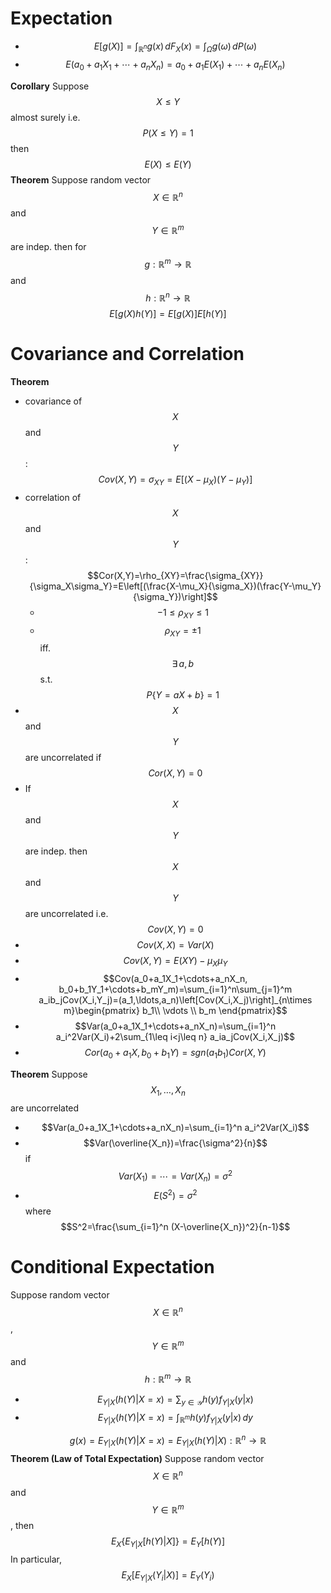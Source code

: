 # Expectation

- $$E[g(X)]=\displaystyle\int_{\mathbb{R}^n}g(x)\,dF_X(x)=\int_\Omega g(\omega)\,dP(\omega)$$
- $$E(a_0+a_1X_1+\cdots+a_nX_n)=a_0+a_1E(X_1)+\cdots+a_nE(X_n)$$

**Corollary**
Suppose $$X\leq Y$$ almost surely i.e. $$P(X\leq Y)=1$$ then $$E(X)\leq E(Y)$$
**Theorem**
Suppose random vector $$X\in\mathbb{R}^n$$ and $$Y\in\mathbb{R}^m$$ are indep. then for $$g:\mathbb{R}^m\to\mathbb{R}$$ and $$h:\mathbb{R}^n\to\mathbb{R}$$
$$E[g(X)h(Y)]=E[g(X)]E[h(Y)]$$

# Covariance and Correlation

**Theorem**

- covariance of $$X$$ and $$Y$$: $$Cov(X,Y)=\sigma_{XY}=E[(X-\mu_X)(Y-\mu_Y)]$$
- correlation of $$X$$ and $$Y$$: $$Cor(X,Y)=\rho_{XY}=\frac{\sigma_{XY}}{\sigma_X\sigma_Y}=E\left[(\frac{X-\mu_X}{\sigma_X})(\frac{Y-\mu_Y}{\sigma_Y})\right]$$
  - $$-1\leq\rho_{XY}\leq1$$
  - $$\rho_{XY}=\pm1$$ iff. $$\exists\,a,b$$ s.t. $$P\{Y=aX+b\}=1$$
- $$X$$ and $$Y$$ are uncorrelated if $$Cor(X,Y)=0$$
- If $$X$$ and $$Y$$ are indep. then $$X$$ and $$Y$$ are uncorrelated i.e. $$Cov(X,Y)=0$$
- $$Cov(X,X)=Var(X)$$
- $$Cov(X,Y)=E(XY)-\mu_X\mu_Y$$
- $$Cov(a_0+a_1X_1+\cdots+a_nX_n, b_0+b_1Y_1+\cdots+b_mY_m)=\sum_{i=1}^n\sum_{j=1}^m a_ib_jCov(X_i,Y_j)=(a_1,\ldots,a_n)\left[Cov(X_i,X_j)\right]_{n\times m}\begin{pmatrix} b_1\\ \vdots \\ b_m \end{pmatrix}$$
- $$Var(a_0+a_1X_1+\cdots+a_nX_n)=\sum_{i=1}^n a_i^2Var(X_i)+2\sum_{1\leq i<j\leq n} a_ia_jCov(X_i,X_j)$$
- $$Cor(a_0+a_1X,b_0+b_1Y)=sgn(a_1b_1)Cor(X,Y)$$

**Theorem**
Suppose $$X_1,\ldots,X_n$$ are uncorrelated

- $$Var(a_0+a_1X_1+\cdots+a_nX_n)=\sum_{i=1}^n a_i^2Var(X_i)$$
- $$Var(\overline{X_n})=\frac{\sigma^2}{n}$$ if $$Var(X_1)=\cdots=Var(X_n)=\sigma^2$$
- $$E(S^2)=\sigma^2$$ where $$S^2=\frac{\sum_{i=1}^n (X-\overline{X_n})^2}{n-1}$$
# Conditional Expectation

Suppose random vector $$X\in\mathbb{R}^n$$, $$Y\in\mathbb{R}^m$$ and $$h:\mathbb{R}^m\to\mathbb{R}$$

- $$E_{Y|X}(h(Y)|X=x)=\sum_{y\in\mathcal{Y}} h(y)f_{Y|X}(y|x)$$
- $$E_{Y|X}(h(Y)|X=x)=\int_{\mathbb{R}^m} h(y)f_{Y|X}(y|x)\,dy$$

$$$$$$g(x)=E_{Y|X}(h(Y)|X=x)=E_{Y|X}(h(Y)|X):\mathbb{R}^n\to\mathbb{R}$$
**Theorem (Law of Total Expectation)**
Suppose random vector $$X\in\mathbb{R}^n$$ and $$Y\in\mathbb{R}^m$$, then
$$E_X\{E_{Y|X}[h(Y)|X]\}=E_Y[h(Y)]$$
In particular, $$E_X[E_{Y|X}(Y_i|X)]=E_Y(Y_i)$$

